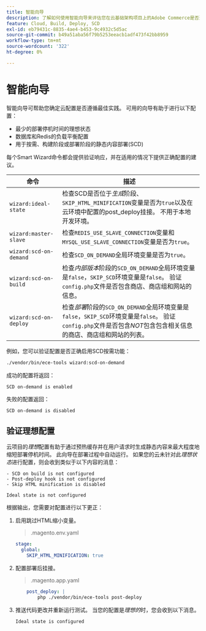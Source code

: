 ```yaml
---
title: 智能向导
description: 了解如何使用智能向导来评估您在云基础架构项目上的Adobe Commerce是否遵循部署最佳实践。
feature: Cloud, Build, Deploy, SCD
exl-id: eb79431c-8835-4ae4-b453-9c4932c5d5ac
source-git-commit: b49a51aba56f79b5253eeacb1adf473f42bb8959
workflow-type: tm+mt
source-wordcount: '322'
ht-degree: 0%

---
```


# 智能向导

智能向导可帮助您确定云配置是否遵循最佳实践。 可用的向导有助于进行以下配置：

- 最少的部署停机时间的理想状态
- 数据库和Redis的负载平衡配置
- 用于按需、构建阶段或部署阶段的静态内容部署(SCD)

每个Smart Wizard命令都会提供验证响应，并在适用的情况下提供正确配置的建议。

| 命令 | 描述 |
| ------- | ------------|
| `wizard:ideal-state` | 检查SCD是否位于&#x200B;_生成_&#x200B;阶段、`SKIP_HTML_MINIFICATION`变量是否为`true`以及在云环境中配置的post_deploy挂接。 不用于本地开发环境。 |
| `wizard:master-slave` | 检查`REDIS_USE_SLAVE_CONNECTION`变量和`MYSQL_USE_SLAVE_CONNECTION`变量是否为`true`。 |
| `wizard:scd-on-demand` | 检查`SCD_ON_DEMAND`全局环境变量是否为`true`。 |
| `wizard:scd-on-build` | 检查&#x200B;_内部版本_&#x200B;阶段的`SCD_ON_DEMAND`全局环境变量是`false`，`SKIP_SCD`环境变量是`false`。 验证`config.php`文件是否包含商店、商店组和网站的信息。 |
| `wizard:scd-on-deploy` | 检查&#x200B;_部署_&#x200B;阶段的`SCD_ON_DEMAND`全局环境变量是`false`，`SKIP_SCD`环境变量是`false`。 验证`config.php`文件是否包含&#x200B;_NOT_&#x200B;包含包含相关信息的商店、商店组和网站的列表。 |

例如，您可以验证配置是否正确启用SCD按需功能：

```bash
./vendor/bin/ece-tools wizard:scd-on-demand
```

成功的配置将返回：

```
SCD on-demand is enabled
```

失败的配置返回：

```
SCD on-demand is disabled
```

## 验证理想配置

云项目的&#x200B;_理想_&#x200B;配置有助于通过预热缓存并在用户请求时生成静态内容来最大程度地缩短部署停机时间。 此向导在部署过程中自动运行。 如果您的云未针对此&#x200B;_理想状态_&#x200B;进行配置，则会收到类似于以下内容的消息：

```
- SCD on build is not configured
- Post-deploy hook is not configured
- Skip HTML minification is disabled

Ideal state is not configured
```

根据输出，您需要对配置进行以下更正：

1. 启用跳过HTML缩小变量。

   > .magento.env.yaml

   ```yaml
   stage:
     global:
       SKIP_HTML_MINIFICATION: true
   ```

1. 配置部署后挂接。

   > .magento.app.yaml

   ```yaml
       post_deploy: |
           php ./vendor/bin/ece-tools post-deploy
   ```

1. 推送代码更改并重新运行测试。 当您的配置是&#x200B;_理想的_&#x200B;时，您会收到以下消息。

   ```
   Ideal state is configured
   ```
